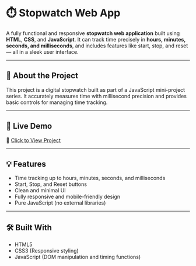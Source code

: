 # ⏱️ Stopwatch Web App

A fully functional and responsive **stopwatch web application** built using **HTML**, **CSS**, and **JavaScript**. It can track time precisely in **hours, minutes, seconds, and milliseconds**, and includes features like start, stop, and reset — all in a sleek user interface.

---

## 📌 About the Project

This project is a digital stopwatch built as part of a JavaScript mini-project series. It accurately measures time with millisecond precision and provides basic controls for managing time tracking.

---

## 🚀 Live Demo

🔗 [Click to View Project](https://sc-wd-2.vercel.app/)

---

## 💡 Features

- Time tracking up to hours, minutes, seconds, and milliseconds
- Start, Stop, and Reset buttons
- Clean and minimal UI
- Fully responsive and mobile-friendly design
- Pure JavaScript (no external libraries)

---

## 🛠️ Built With

- HTML5
- CSS3 (Responsive styling)
- JavaScript (DOM manipulation and timing functions)
